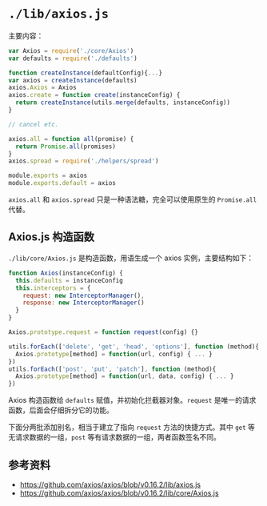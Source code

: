 # `./lib/axios.js`

主要内容：

```js
var Axios = require('./core/Axios')
var defaults = require('./defaults')

function createInstance(defaultConfig){...}
var axios = createInstance(defaults)
axios.Axios = Axios
axios.create = function create(instanceConfig) {
  return createInstance(utils.merge(defaults, instanceConfig))
}

// cancel etc.

axios.all = function all(promise) {
  return Promise.all(promises)
}
axios.spread = require('./helpers/spread')

module.exports = axios
module.exports.default = axios
```

`axios.all` 和 `axios.spread` 只是一种语法糖，完全可以使用原生的 `Promise.all` 代替。

## Axios.js 构造函数

`./lib/core/Axios.js` 是构造函数，用语生成一个 axios 实例，主要结构如下：

```js
function Axios(instanceConfig) {
  this.defaults = instanceConfig
  this.interceptors = {
    request: new InterceptorManager(),
    response: new InterceptorManager()
  }
}

Axios.prototype.request = function request(config) {}

utils.forEach(['delete', 'get', 'head', 'options'], function (method){
  Axios.prototype[method] = function(url, config) { ... }
})
utils.forEach(['post', 'put', 'patch'], function (method){
  Axios.prototype[method] = function(url, data, config) { ... }
})
```

Axios 构造函数给 `defaults` 赋值，并初始化拦截器对象。`request` 是唯一的请求函数，后面会仔细拆分它的功能。

下面分两批添加别名，相当于建立了指向 `request` 方法的快捷方式。其中 `get` 等无请求数据的一组，`post` 等有请求数据的一组，两者函数签名不同。

## 参考资料

- https://github.com/axios/axios/blob/v0.16.2/lib/axios.js
- https://github.com/axios/axios/blob/v0.16.2/lib/core/Axios.js